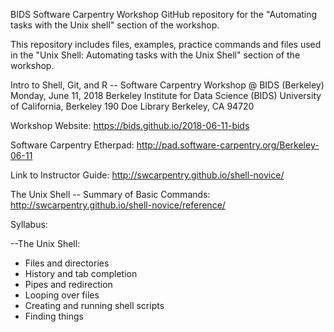 BIDS Software Carpentry Workshop GitHub repository for the "Automating tasks with the Unix shell" section of the workshop.

This repository includes files, examples, practice commands and files used in the "Unix Shell: Automating tasks with the Unix Shell" section of the workshop.

Intro to Shell, Git, and R -- Software Carpentry Workshop @ BIDS (Berkeley) Monday, June 11, 2018 Berkeley Institute for Data Science (BIDS) University of California, Berkeley 190 Doe Library Berkeley, CA 94720

Workshop Website: https://bids.github.io/2018-06-11-bids

Software Carpentry Etherpad: http://pad.software-carpentry.org/Berkeley-06-11

Link to Instructor Guide: http://swcarpentry.github.io/shell-novice/

The Unix Shell -- Summary of Basic Commands: http://swcarpentry.github.io/shell-novice/reference/

Syllabus: 

--The Unix Shell:
* Files and directories
* History and tab completion
* Pipes and redirection
* Looping over files
* Creating and running shell scripts
* Finding things 


